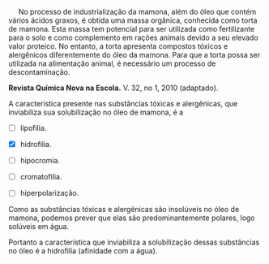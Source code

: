 

     No processo de industrialização da mamona, além do óleo que contém vários ácidos graxos, é obtida uma massa orgânica, conhecida como torta de mamona. Esta massa tem potencial para ser utilizada como fertilizante para o solo e como complemento em rações animais devido a seu elevado valor proteico. No entanto, a torta apresenta compostos tóxicos e alergênicos diferentemente do óleo da mamona. Para que a torta possa ser utilizada na alimentação animal, é necessário um processo de descontaminação.

**Revista Química Nova na Escola.** V. 32, no 1, 2010 (adaptado).

A característica presente nas substâncias tóxicas e alergênicas, que inviabiliza sua solubilização no óleo de mamona, é a



- [ ] lipofilia.
- [x] hidrofilia.
- [ ] hipocromia.
- [ ] cromatofilia.
- [ ] hiperpolarização.


Como as substâncias tóxicas e alergênicas são insolúveis no óleo de mamona, podemos prever que elas são predominantemente polares, logo solúveis em água.

Portanto a característica que inviabiliza a solubilização dessas substâncias no óleo é a hidrofilia (afinidade com a água).

        